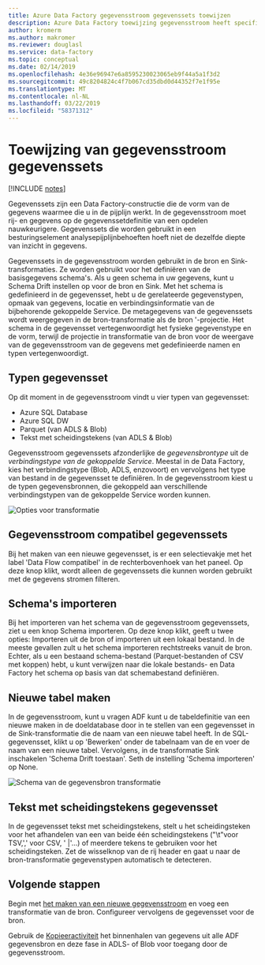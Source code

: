 ```yaml
---
title: Azure Data Factory gegevensstroom gegevenssets toewijzen
description: Azure Data Factory toewijzing gegevensstroom heeft specifieke gegevensset compatibiliteit
author: kromerm
ms.author: makromer
ms.reviewer: douglasl
ms.service: data-factory
ms.topic: conceptual
ms.date: 02/14/2019
ms.openlocfilehash: 4e36e96947e6a8595230023065eb9f44a5a1f3d2
ms.sourcegitcommit: 49c8204824c4f7b067cd35dbd0d44352f7e1f95e
ms.translationtype: MT
ms.contentlocale: nl-NL
ms.lasthandoff: 03/22/2019
ms.locfileid: "58371312"
---
```

# <a name="mapping-data-flow-datasets"></a>Toewijzing van gegevensstroom gegevenssets

[!INCLUDE [notes](../../includes/data-factory-data-flow-preview.md)]

Gegevenssets zijn een Data Factory-constructie die de vorm van de gegevens waarmee die u in de pijplijn werkt. In de gegevensstroom moet rij- en gegevens op de gegevenssetdefinitie van een opdelen nauwkeurigere. Gegevenssets die worden gebruikt in een besturingselement analysepijplijnbehoeften hoeft niet de dezelfde diepte van inzicht in gegevens.

Gegevenssets in de gegevensstroom worden gebruikt in de bron en Sink-transformaties. Ze worden gebruikt voor het definiëren van de basisgegevens schema's. Als u geen schema in uw gegevens, kunt u Schema Drift instellen op voor de bron en Sink. Met het schema is gedefinieerd in de gegevensset, hebt u de gerelateerde gegevenstypen, opmaak van gegevens, locatie en verbindingsinformatie van de bijbehorende gekoppelde Service. De metagegevens van de gegevenssets wordt weergegeven in de bron-transformatie als de bron '-projectie. Het schema in de gegevensset vertegenwoordigt het fysieke gegevenstype en de vorm, terwijl de projectie in transformatie van de bron voor de weergave van de gegevensstroom van de gegevens met gedefinieerde namen en typen vertegenwoordigt.

## <a name="dataset-types"></a>Typen gegevensset

Op dit moment in de gegevensstroom vindt u vier typen van gegevensset:

* Azure SQL Database
* Azure SQL DW
* Parquet (van ADLS & Blob)
* Tekst met scheidingstekens (van ADLS & Blob)

Gegevensstroom gegevenssets afzonderlijke de *gegevensbrontype* uit de *verbindingstype van de gekoppelde Service*. Meestal in de Data Factory, kies het verbindingstype (Blob, ADLS, enzovoort) en vervolgens het type van bestand in de gegevensset te definiëren. In de gegevensstroom kiest u de typen gegevensbronnen, die gekoppeld aan verschillende verbindingstypen van de gekoppelde Service worden kunnen.

![Opties voor transformatie](media/data-flow/dataset1.png "bronnen")

## <a name="data-flow-compatible-datasets"></a>Gegevensstroom compatibel gegevenssets

Bij het maken van een nieuwe gegevensset, is er een selectievakje met het label 'Data Flow compatibel' in de rechterbovenhoek van het paneel. Op deze knop klikt, wordt alleen de gegevenssets die kunnen worden gebruikt met de gegevens stromen filteren. 

## <a name="import-schemas"></a>Schema's importeren

Bij het importeren van het schema van de gegevensstroom gegevenssets, ziet u een knop Schema importeren. Op deze knop klikt, geeft u twee opties: Importeren uit de bron of importeren uit een lokaal bestand. In de meeste gevallen zult u het schema importeren rechtstreeks vanuit de bron. Echter, als u een bestaand schema-bestand (Parquet-bestanden of CSV met koppen) hebt, u kunt verwijzen naar die lokale bestands- en Data Factory het schema op basis van dat schemabestand definiëren.

## <a name="create-new-table"></a>Nieuwe tabel maken

In de gegevensstroom, kunt u vragen ADF kunt u de tabeldefinitie van een nieuwe maken in de doeldatabase door in te stellen van een gegevensset in de Sink-transformatie die de naam van een nieuwe tabel heeft. In de SQL-gegevensset, klikt u op 'Bewerken' onder de tabelnaam van de en voer de naam van een nieuwe tabel. Vervolgens, in de transformatie Sink inschakelen 'Schema Drift toestaan'. Seth de instelling 'Schema importeren' op None.

![Schema van de gegevensbron transformatie](media/data-flow/dataset2.png "SQL-Schema")

## <a name="delimited-text-dataset"></a>Tekst met scheidingstekens gegevensset

In de gegevensset tekst met scheidingstekens, stelt u het scheidingsteken voor het afhandelen van een van beide één scheidingstekens ("\t"voor TSV,',' voor CSV, ' |'...) of meerdere tekens te gebruiken voor het scheidingsteken. Zet de wisselknop van de rij header en gaat u naar de bron-transformatie gegevenstypen automatisch te detecteren.

## <a name="next-steps"></a>Volgende stappen

Begin met [het maken van een nieuwe gegevensstroom](data-flow-create.md) en voeg een transformatie van de bron. Configureer vervolgens de gegevensset voor de bron.

Gebruik de [Kopieeractiviteit](copy-activity-overview.md) het binnenhalen van gegevens uit alle ADF gegevensbron en deze fase in ADLS- of Blob voor toegang door de gegevensstroom.

